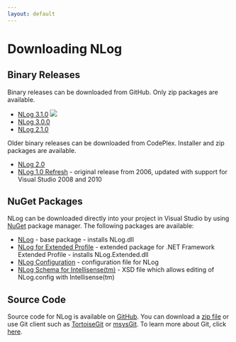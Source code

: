 ```yaml
---
layout: default
---
```


Downloading NLog
================

Binary Releases
---------------
Binary releases can be downloaded from GitHub. Only zip packages are available.

 * [NLog 3.1.0](https://github.com/NLog/NLog/releases/tag/v3.1.0) <img src="{{ site.baseurl }}/images/recommended.png">
 * [NLog 3.0.0](https://github.com/NLog/NLog/releases/tag/v3.0) 
 * [NLog 2.1.0](https://github.com/NLog/NLog/releases/tag/2.1.0)

Older binary releases can be downloaded from CodePlex. Installer and zip packages are available.
 * [NLog 2.0](https://nlog.codeplex.com/releases/view/32639)
 * [NLog 1.0 Refresh](https://nlog.codeplex.com/releases/view/32601) - original release from 2006, updated with support for Visual Studio 2008 and 2010

NuGet Packages
--------------
NLog can be downloaded directly into your project in Visual Studio by using [NuGet](https://nuget.org/) package manager. The following packages are available:

* [NLog](https://nuget.org/List/Packages/NLog) - base package - installs NLog.dll
* [NLog for Extended Profile](https://nuget.org/List/Packages/NLog.Extended) - extended package for .NET Framework Extended Profile - installs NLog.Extended.dll
* [NLog Configuration](https://nuget.org/List/Packages/NLog.Config/) - configuration file for NLog
* [NLog Schema for Intellisense(tm)](https://nuget.org/List/Packages/NLog.Schema) - XSD file which allows editing of NLog.config with Intellisense(tm)

Source Code
-----------
Source code for NLog is available on [GitHub](https://github.com/nlog/NLog/). You can download a [zip file](https://github.com/nlog/NLog/archives/master) or use Git client such as [TortoiseGit](https://code.google.com/p/tortoisegit/) or [msysGit](https://code.google.com/p/msysgit/). To learn more about Git, click [here](https://git-scm.com/).
